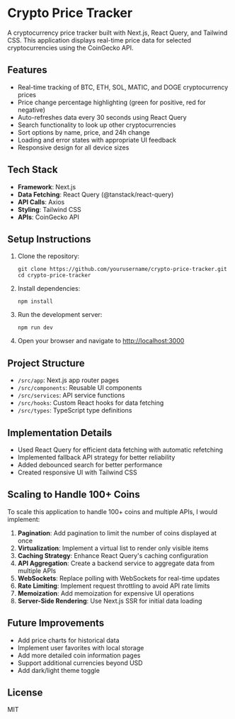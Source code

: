 # Crypto Price Tracker

A cryptocurrency price tracker built with Next.js, React Query, and Tailwind CSS. This application displays real-time price data for selected cryptocurrencies using the CoinGecko API.

## Features

- Real-time tracking of BTC, ETH, SOL, MATIC, and DOGE cryptocurrency prices
- Price change percentage highlighting (green for positive, red for negative)
- Auto-refreshes data every 30 seconds using React Query
- Search functionality to look up other cryptocurrencies
- Sort options by name, price, and 24h change
- Loading and error states with appropriate UI feedback
- Responsive design for all device sizes

## Tech Stack

- **Framework**: Next.js
- **Data Fetching**: React Query (@tanstack/react-query)
- **API Calls**: Axios
- **Styling**: Tailwind CSS
- **APIs**: CoinGecko API

## Setup Instructions

1. Clone the repository:
   ```
   git clone https://github.com/yourusername/crypto-price-tracker.git
   cd crypto-price-tracker
   ```

2. Install dependencies:
   ```
   npm install
   ```

3. Run the development server:
   ```
   npm run dev
   ```

4. Open your browser and navigate to [http://localhost:3000](http://localhost:3000)

## Project Structure

- `/src/app`: Next.js app router pages
- `/src/components`: Reusable UI components
- `/src/services`: API service functions
- `/src/hooks`: Custom React hooks for data fetching
- `/src/types`: TypeScript type definitions

## Implementation Details

- Used React Query for efficient data fetching with automatic refetching
- Implemented fallback API strategy for better reliability
- Added debounced search for better performance
- Created responsive UI with Tailwind CSS

## Scaling to Handle 100+ Coins

To scale this application to handle 100+ coins and multiple APIs, I would implement:

1. **Pagination**: Add pagination to limit the number of coins displayed at once
2. **Virtualization**: Implement a virtual list to render only visible items
3. **Caching Strategy**: Enhance React Query's caching configuration
4. **API Aggregation**: Create a backend service to aggregate data from multiple APIs
5. **WebSockets**: Replace polling with WebSockets for real-time updates
6. **Rate Limiting**: Implement request throttling to avoid API rate limits
7. **Memoization**: Add memoization for expensive UI operations
8. **Server-Side Rendering**: Use Next.js SSR for initial data loading

## Future Improvements

- Add price charts for historical data
- Implement user favorites with local storage
- Add more detailed coin information pages
- Support additional currencies beyond USD
- Add dark/light theme toggle

## License

MIT
